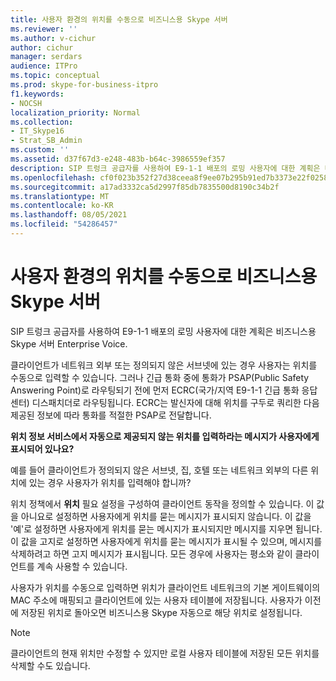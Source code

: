 ```yaml
---
title: 사용자 환경의 위치를 수동으로 비즈니스용 Skype 서버
ms.reviewer: ''
ms.author: v-cichur
author: cichur
manager: serdars
audience: ITPro
ms.topic: conceptual
ms.prod: skype-for-business-itpro
f1.keywords:
- NOCSH
localization_priority: Normal
ms.collection:
- IT_Skype16
- Strat_SB_Admin
ms.custom: ''
ms.assetid: d37f67d3-e248-483b-b64c-3986559ef357
description: SIP 트렁크 공급자를 사용하여 E9-1-1 배포의 로밍 사용자에 대한 계획은 비즈니스용 Skype 서버 Enterprise Voice.
ms.openlocfilehash: cf0f023b352f27d38ceea8f9ee07b295b91ed7b3373e22f0258fea3874a9a7d5
ms.sourcegitcommit: a17ad3332ca5d2997f85db7835500d8190c34b2f
ms.translationtype: MT
ms.contentlocale: ko-KR
ms.lasthandoff: 08/05/2021
ms.locfileid: "54286457"
---
```

# <a name="define-the-user-experience-for-manually-acquiring-a-location-in-skype-for-business-server"></a>사용자 환경의 위치를 수동으로 비즈니스용 Skype 서버
 
SIP 트렁크 공급자를 사용하여 E9-1-1 배포의 로밍 사용자에 대한 계획은 비즈니스용 Skype 서버 Enterprise Voice.
  
클라이언트가 네트워크 외부 또는 정의되지 않은 서브넷에 있는 경우 사용자는 위치를 수동으로 입력할 수 있습니다. 그러나 긴급 통화 중에 통화가 PSAP(Public Safety Answering Point)로 라우팅되기 전에 먼저 ECRC(국가/지역 E9-1-1 긴급 통화 응답 센터) 디스패치더로 라우팅됩니다. ECRC는 발신자에 대해 위치를 구두로 쿼리한 다음 제공된 정보에 따라 통화를 적절한 PSAP로 전달합니다. 
  
**위치 정보 서비스에서 자동으로 제공되지 않는 위치를 입력하라는 메시지가 사용자에게 표시되어 있나요?**
  
예를 들어 클라이언트가 정의되지 않은 서브넷, 집, 호텔 또는 네트워크 외부의 다른 위치에 있는 경우 사용자가 위치를 입력해야 합니까?
    
위치 정책에서 **위치** 필요 설정을 구성하여 클라이언트 동작을 정의할 수 있습니다. 이 값을 아니요로 설정하면 사용자에게 위치를 묻는 메시지가 표시되지 않습니다. 이 값을 '예'로 설정하면 사용자에게 위치를 묻는 메시지가 표시되지만 메시지를 지우면 됩니다. 이 값을 고지로 설정하면 사용자에게 위치를 묻는 메시지가 표시될 수 있으며, 메시지를 삭제하려고 하면 고지 메시지가 표시됩니다. 모든 경우에 사용자는 평소와 같이 클라이언트를 계속 사용할 수 있습니다.
    
사용자가 위치를 수동으로 입력하면 위치가 클라이언트 네트워크의 기본 게이트웨이의 MAC 주소에 매핑되고 클라이언트에 있는 사용자 테이블에 저장됩니다. 사용자가 이전에 저장된 위치로 돌아오면 비즈니스용 Skype 자동으로 해당 위치로 설정됩니다. 
  
> [!NOTE]
> 클라이언트의 현재 위치만 수정할 수 있지만 로컬 사용자 테이블에 저장된 모든 위치를 삭제할 수도 있습니다. 
  

